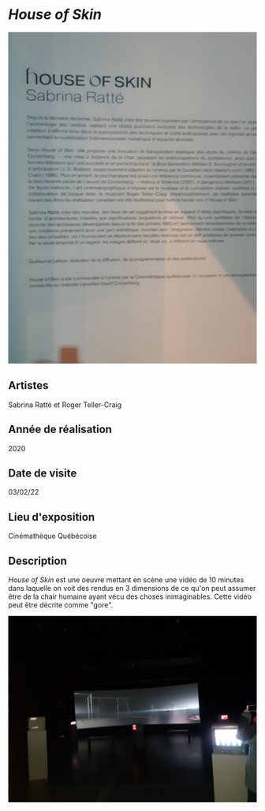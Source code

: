 # *House of Skin*

<img src="../media/fiche_technique.jpg" style="width:600px">

## Artistes

Sabrina Ratté et Roger Teller-Craig

## Année de réalisation

2020

## Date de visite

03/02/22

## Lieu d'exposition

Cinémathèque Québécoise

## Description

*House of Skin* est une oeuvre mettant en scène une vidéo de 10 minutes dans laquelle on voit des rendus en 3 dimensions de ce qu'on peut assumer être de la chair humaine
ayant vécu des choses inimaginables. Cette vidéo peut être décrite comme "gore".

<img src="../media/plan_complet.jpg" style="width: 700px">
